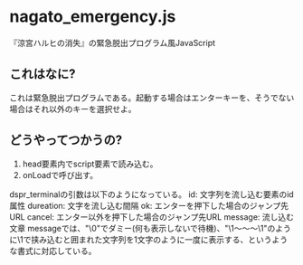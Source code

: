 nagato_emergency.js
================
『涼宮ハルヒの消失』の緊急脱出プログラム風JavaScript


これはなに?
---------------
これは緊急脱出プログラムである。起動する場合はエンターキーを、そうでない場合はそれ以外のキーを選択せよ。

どうやってつかうの?
---------------
1. head要素内でscript要素で読み込む。
2. onLoadで呼び出す。

dspr_terminalの引数は以下のようになっている。
  id:        文字列を流し込む要素のid属性
  dureation: 文字を流し込む間隔
  ok:        エンターを押下した場合のジャンプ先URL
  cancel:    エンター以外を押下した場合のジャンプ先URL
  message:   流し込む文章
messageでは、"\0"でダミー(何も表示しないで待機)、"\1〜〜〜\1"のように\1で挟み込むと囲まれた文字列を1文字のように一度に表示する、というような書式に対応している。
